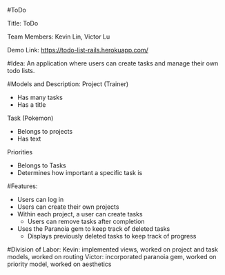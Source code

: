 #ToDo

Title: ToDo


Team Members: Kevin Lin, Victor Lu 


Demo Link: https://todo-list-rails.herokuapp.com/


#Idea: 
An application where users can create tasks and manage their own todo lists.


#Models and Description:
Project (Trainer)
   - Has many tasks
   - Has a title


Task (Pokemon)
   - Belongs to projects
   - Has text


Priorities
   - Belongs to Tasks
   - Determines how important a specific task is


#Features:
- Users can log in
- Users can create their own projects
- Within each project, a user can create tasks
   - Users can remove tasks after completion
- Uses the Paranoia gem to keep track of deleted tasks
   - Displays previously deleted tasks to keep track of progress


#Division of Labor:
Kevin: implemented views, worked on project and task models, worked on routing
Victor: incorporated paranoia gem, worked on priority model, worked on aesthetics
